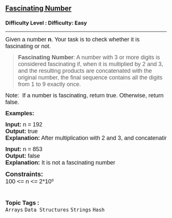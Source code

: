 <h2><a href="https://www.geeksforgeeks.org/problems/fascinating-number3751/1?page=3&difficulty=School&sortBy=submissions">Fascinating Number</a></h2><h3>Difficulty Level : Difficulty: Easy</h3><hr><div class="problems_problem_content__Xm_eO"><p style="font-family: Nunito, Bangla882, sans-serif;"><span style="font-size: 18px; font-family: Nunito, Bangla882, sans-serif;">Given a number <strong style="font-family: &quot;Source Sans 3&quot;, Bangla882, sans-serif;">n</strong>. Your task is to check whether it is fascinating or not.</span></p>
<blockquote style="font-family: Nunito, Bangla882, sans-serif;">
<p style="font-family: Nunito, Bangla882, sans-serif;"><span style="font-size: 18px; font-family: Nunito, Bangla882, sans-serif;"><strong style="font-family: &quot;Source Sans 3&quot;, Bangla882, sans-serif;">Fascinating Number</strong>: A number with 3 or more digits is considered fascinating if, when it is multiplied by 2 and 3, and the resulting </span><span style="font-size: 18px; font-family: Nunito, Bangla882, sans-serif;">products are concatenated with the original number, the final sequence contains all the digits from 1 to 9 exactly once.</span></p>
</blockquote>
<p style="font-family: Nunito, Bangla882, sans-serif;"><span style="font-size: 18px; font-family: Nunito, Bangla882, sans-serif;">Note:&nbsp; If a number is fascinating, return true. Otherwise, return false.</span></p>
<p style="font-family: Nunito, Bangla882, sans-serif;"><span style="font-size: 18px; font-family: Nunito, Bangla882, sans-serif;"><strong style="font-family: &quot;Source Sans 3&quot;, Bangla882, sans-serif;">Examples:</strong></span></p>
<pre style="font-family: Nunito, Bangla882, sans-serif;"><span style="font-size: 18px; font-family: Nunito, Bangla882, sans-serif;"><strong style="font-family: &quot;Source Sans 3&quot;, Bangla882, sans-serif;">Input:</strong> n = 192
</span><span style="font-size: 18px; font-family: Nunito, Bangla882, sans-serif;"><strong style="font-family: &quot;Source Sans 3&quot;, Bangla882, sans-serif;">Output:</strong> true
<strong style="font-family: &quot;Source Sans 3&quot;, Bangla882, sans-serif;">Explanation:</strong> After multiplication with 2 and 3, and concatenating with original number, number will become 192384576 which contains all digits from 1 to 9.</span></pre>
<pre style="font-family: Nunito, Bangla882, sans-serif;"><span style="font-size: 18px; font-family: Nunito, Bangla882, sans-serif;"><strong style="font-family: &quot;Source Sans 3&quot;, Bangla882, sans-serif;">Input:</strong> n = 853
<strong style="font-family: &quot;Source Sans 3&quot;, Bangla882, sans-serif;">Output:</strong> false
<strong style="font-family: &quot;Source Sans 3&quot;, Bangla882, sans-serif;">Explanation:</strong> It is not a fascinating number</span></pre>
<p style="font-family: Nunito, Bangla882, sans-serif;"><span style="font-size: 20px; font-family: Nunito, Bangla882, sans-serif;"><strong style="font-family: &quot;Source Sans 3&quot;, Bangla882, sans-serif;">Constraints:</strong><br style="font-family: Nunito, Bangla882, sans-serif;"><span style="font-size: 14pt; font-family: Nunito, Bangla882, sans-serif;">100 &lt;= n &lt;= </span></span><span style="font-size: 14pt; font-family: Nunito, Bangla882, sans-serif;">2*10</span><sup style="font-family: Nunito, Bangla882, sans-serif;">9</sup></p></div><br><p><span style=font-size:18px><strong>Topic Tags : </strong><br><code>Arrays</code>&nbsp;<code>Data Structures</code>&nbsp;<code>Strings</code>&nbsp;<code>Hash</code>&nbsp;